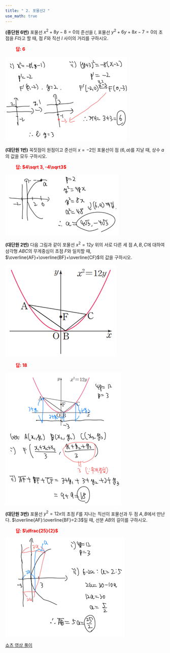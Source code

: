```yaml
---
title: " 2. 포물선2 "
use_math: true
---
```


**(중단원 6번)** 포물선 $x^2+8y-8=0$의 준선을 $l$, 포물선 $y^2+6y+8x-7=0$의 초점을 $F$라고 할 때, 점 $F$와 직선 $l$ 사이의 거리를 구하시오.

**<span style="color: red;">$\qquad$답: $6$</span>**

<img src="/assets/Pasted image 20240308132829.png"/>

**(대단원 1번)** 꼭짓점이 원점이고 준선이 $x=-2$인 포물선이 점 $(6, a)$를 지날 때, 상수 $a$의 값을 모두 구하시오.

**<span style="color: red;">$\qquad$답: $4\sqrt 3, -4\sqrt3$</span>**

<img src="/assets/Pasted image 20240308132840.png"/>

**(대단원 2번)** 다음 그림과 같이 포물선 $x^2=12y$ 위의 서로 다른 세 점 $A, B, C$에 대하여 삼각형 $ABC$의 무게중심이 초점 $F$와 일치할 때, $\overline{AF}+\overline{BF}+\overline{CF}$의 값을 구하시오.

<img src="/assets/Pasted image 20240306152704.png"/>

**<span style="color: red;">$\qquad$답: $18$</span>**

<img src="/assets/Pasted image 20240308132853.png"/>

**(대단원 3번)** 포물선 $y^2=12x$의 초점 $F$를 지나는 직선이 포물선과 두 점 $A, B$에서 만난다. $\overline{AF}:\overline{BF}=2:3$일 때, 선분 $AB$의 길이를 구하시오.




**<span style="color: red;">$\qquad$답: $\dfrac{25}{2}$</span>**


<img src="/assets/Pasted image 20240308132904.png"/>


<a href="https://youtube.com/shorts/CN9saGQt0Pg?feature=share">쇼츠 영상 풀이</a>

